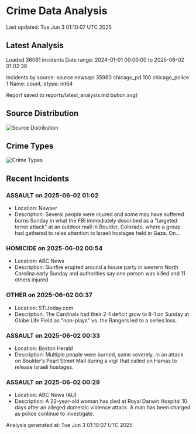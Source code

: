 # Crime Data Analysis
Last updated: Tue Jun  3 01:10:07 UTC 2025

## Latest Analysis

Loaded 36061 incidents
Date range: 2024-01-01 00:00:00 to 2025-06-02 01:02:38

Incidents by source:
source
newsapi           35960
chicago_pd          100
chicago_police        1
Name: count, dtype: int64

Report saved to reports/latest_analysis.md
bution.svg)

## Source Distribution
![Source Distribution](images/source_distribution.svg)

## Crime Types
![Crime Types](images/crime_types.svg)

## Recent Incidents

### ASSAULT on 2025-06-02 01:02
- Location: Newser
- Description: Several people were injured and some may have suffered burns Sunday in what the FBI immediately described as a "targeted terror attack" at an outdoor mall in Boulder, Colorado, where a group had gathered to raise attention to Israeli hostages held in Gaza. On…


### HOMICIDE on 2025-06-02 00:54
- Location: ABC News
- Description: Gunfire erupted around a house party in western North Carolina early Sunday and authorities say one person was killed and 11 others injured


### OTHER on 2025-06-02 00:37
- Location: STLtoday.com
- Description: The Cardinals had their 2-1 deficit grow to 8-1 on Sunday at Globe Life Field as "non-plays" vs. the Rangers led to a series loss.


### ASSAULT on 2025-06-02 00:33
- Location: Boston Herald
- Description: Multiple people were burned, some severely, in an attack on Boulder’s Pearl Street Mall during a vigil that called on Hamas to release Israeli hostages.


### ASSAULT on 2025-06-02 00:29
- Location: ABC News (AU)
- Description: A 22-year-old woman has died at Royal Darwin Hospital 10 days after an alleged domestic violence attack. A man has been charged as police continue to investigate.

Analysis generated at: Tue Jun  3 01:10:07 UTC 2025
